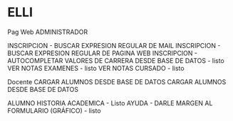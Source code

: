 # ELLI
Pag Web
ADMINISTRADOR

INSCRIPCION - BUSCAR EXPRESION REGULAR DE MAIL
INSCRIPCION - BUSCAR EXPRESION REGULAR DE PAGINA WEB
INSCRIPCION - AUTOCOMPLETAR VALORES DE CARRERA DESDE BASE DE DATOS - listo
VER NOTAS EXAMENES - listo
VER NOTAS CURSADO - listo

Docente
CARGAR ALUMNOS DESDE BASE DE DATOS 
CARGAR ALUMNOS DESDE BASE DE DATOS 

ALUMNO
HISTORIA ACADEMICA - Listo
AYUDA - DARLE MARGEN AL FORMULARIO (GRÁFICO) - listo
